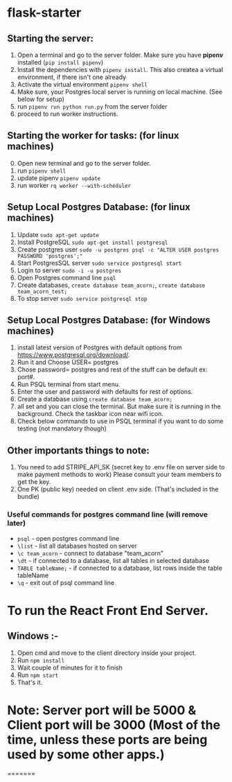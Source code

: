 # flask-starter

## Starting the server:

1. Open a terminal and go to the server folder. Make sure you have **pipenv** installed (`pip install pipenv`)
2. Install the dependencies with `pipenv install`. This also createa a virtual environment, if there isn't one already
3. Activate the virtual environment `pipenv shell`
4. Make sure, your Postgres local server is running on local machine. (See below for setup)
5. run `pipenv run python run.py` from the server folder
6. proceed to run worker instructions.

## Starting the worker for tasks: (for linux machines)

0. Open new terminal and go to the server folder.
1. run `pipenv shell`
2. update pipenv `pipenv update`
3. run worker `rq worker --with-scheduler`

## Setup Local Postgres Database: (for linux machines)

1. Update `sudo apt-get update`
2. Install PostgreSQL `sudo apt-get install postgresql`
3. Create postgres user `sudo -u postgres psql -c "ALTER USER postgres PASSWORD 'postgres';"`
4. Start PostgresSQL server `sudo service postgresql start`
5. Login to server `sudo -i -u postgres`
6. Open Postgres command line `psql`
7. Create databases, `create database team_acorn;`, `create database team_acorn_test;`
8. To stop server `sudo service postgresql stop`

## Setup Local Postgres Database: (for Windows machines)

1. install latest version of Postgres with default options from https://www.postgresql.org/download/.
2. Run it and Choose USER= postgres
3. Chose password= postgres and rest of the stuff can be default ex: port#.
4. Run PSQL terminal from start menu.
5. Enter the user and password with defaults for rest of options.
6. Create a database using `create database team_acorn;`
7. all set and you can close the terminal. But make sure it is running in the background. Check the taskbar icon near wifi icon.
8. Check below commands to use in PSQL terminal if you want to do some testing (not mandatory though)

## Other importants things to note:

1. You need to add STRIPE_API_SK (secret key to .env file on server side to make payment methods to work) Please consult your team members to get the key.
2. One PK (public key) needed on client .env side. (That's included in the bundle)

### Useful commands for postgres command line (will remove later)

- `psql` - open postgres command line
- `\list` - list all databases hosted on server
- `\c team_acorn` - connect to database "team_acorn"
- `\dt` - if connected to a database, list all tables in selected database
- `TABLE tableName;` - if connected to a database, list rows inside the table tableName
- `\q` - exit out of psql command line

# To run the React Front End Server.

## Windows :-

1. Open cmd and move to the client directory inside your project.
2. Run `npm install`
3. Wait couple of minutes for it to finish
4. Run `npm start`
5. That's it.

# Note: Server port will be 5000 & Client port will be 3000 (Most of the time, unless these ports are being used by some other apps.)

=======
